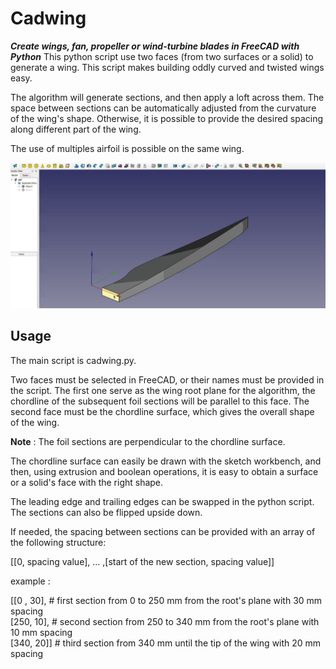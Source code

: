# Cadwing
_**Create wings, fan, propeller or wind-turbine blades in FreeCAD with Python**_
This python script use two faces (from two surfaces or a solid) to generate a wing. 
This script makes building oddly curved and twisted wings easy.

The algorithm will generate sections, and then apply a loft across them.
The space between sections can be automatically adjusted from the curvature of the wing's shape.
Otherwise, it is possible to provide the desired spacing along different part of the wing.

The use of multiples airfoil is possible on the same wing.

![GIF example](wingexample.gif)

## Usage
The main script is cadwing.py.

Two faces must be selected in FreeCAD, or their names must be provided in the script. 
The first one serve as the wing root plane for the algorithm,
the chordline of the subsequent foil sections will be parallel to this face.
The second face must be the chordline surface, which gives the overall shape of the wing.

**Note** : The foil sections are perpendicular to the chordline surface.

The chordline surface can easily be drawn with the sketch workbench,
and then, using extrusion and boolean operations, it is easy to obtain a surface or a solid's face with the right shape.

The leading edge and trailing edges can be swapped in the python script.
The sections can also be flipped upside down.


If needed, the spacing between sections can be provided with an array of the following structure:

[[0, spacing value], ... ,[start of the new section, spacing value]]
 
example :

 [[0  , 30], # first section from 0 to 250 mm from the root's plane with 30 mm spacing\
  [250, 10], # second section from 250 to 340 mm from the root's plane with 10 mm spacing\
  [340, 20]] # third section from 340 mm until the tip of the wing with 20 mm spacing




